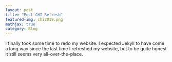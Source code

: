 ```yaml
---
layout: post
title: "Post-CHI Refresh"
featured-img: chi2019.png
mathjax: true
category: Blog
---
```


I finally took some time to redo my website. I expected Jekyll to have come a long way since the last time I refreshed my website, but to be quite honest it still seems very all-over-the-place. 


